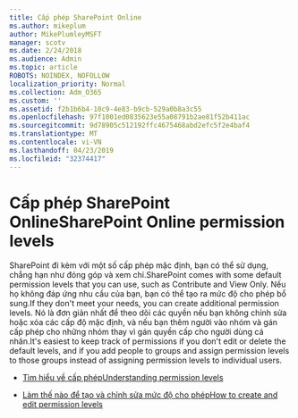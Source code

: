 ```yaml
---
title: Cấp phép SharePoint Online
ms.author: mikeplum
author: MikePlumleyMSFT
manager: scotv
ms.date: 2/24/2018
ms.audience: Admin
ms.topic: article
ROBOTS: NOINDEX, NOFOLLOW
localization_priority: Normal
ms.collection: Adm_O365
ms.custom: ''
ms.assetid: f2b1b6b4-10c9-4e83-b9cb-529a0b8a3c55
ms.openlocfilehash: 97f1001ed0835623e55a08791b2ae81f52b411ac
ms.sourcegitcommit: 9d78905c512192ffc4675468abd2efc5f2e4baf4
ms.translationtype: MT
ms.contentlocale: vi-VN
ms.lasthandoff: 04/23/2019
ms.locfileid: "32374417"
---
```

# <a name="sharepoint-online-permission-levels"></a><span data-ttu-id="7ab94-102">Cấp phép SharePoint Online</span><span class="sxs-lookup"><span data-stu-id="7ab94-102">SharePoint Online permission levels</span></span>

<span data-ttu-id="7ab94-103">SharePoint đi kèm với một số cấp phép mặc định, bạn có thể sử dụng, chẳng hạn như đóng góp và xem chỉ.</span><span class="sxs-lookup"><span data-stu-id="7ab94-103">SharePoint comes with some default permission levels that you can use, such as Contribute and View Only.</span></span> <span data-ttu-id="7ab94-104">Nếu họ không đáp ứng nhu cầu của bạn, bạn có thể tạo ra mức độ cho phép bổ sung.</span><span class="sxs-lookup"><span data-stu-id="7ab94-104">If they don't meet your needs, you can create additional permission levels.</span></span> <span data-ttu-id="7ab94-105">Nó là đơn giản nhất để theo dõi các quyền nếu bạn không chỉnh sửa hoặc xóa các cấp độ mặc định, và nếu bạn thêm người vào nhóm và gán cấp phép cho những nhóm thay vì gán quyền cấp cho người dùng cá nhân.</span><span class="sxs-lookup"><span data-stu-id="7ab94-105">It's easiest to keep track of permissions if you don't edit or delete the default levels, and if you add people to groups and assign permission levels to those groups instead of assigning permission levels to individual users.</span></span>
  
- [<span data-ttu-id="7ab94-106">Tìm hiểu về cấp phép</span><span class="sxs-lookup"><span data-stu-id="7ab94-106">Understanding permission levels</span></span>](https://go.microsoft.com/fwlink/?linkid=867071)
    
- [<span data-ttu-id="7ab94-107">Làm thế nào để tạo và chỉnh sửa mức độ cho phép</span><span class="sxs-lookup"><span data-stu-id="7ab94-107">How to create and edit permission levels</span></span>](https://go.microsoft.com/fwlink/?linkid=867072)
    

